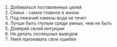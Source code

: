 1. Добиваться поставленных целей
2. Семья - самое главное в жизни
3. Под лежачий камень вода не течет
4. Лучше быть глупым среди умных, чем не быть
5. Доверяй своей интуиции
6. Не делать поспешных выводов
7. Умей признавать свои ошибки
